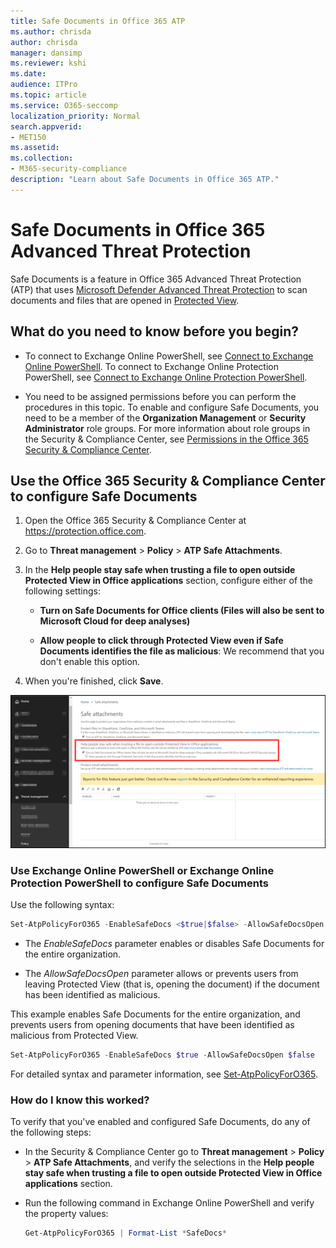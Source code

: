```yaml
---
title: Safe Documents in Office 365 ATP
ms.author: chrisda
author: chrisda
manager: dansimp
ms.reviewer: kshi
ms.date:
audience: ITPro
ms.topic: article
ms.service: O365-seccomp
localization_priority: Normal
search.appverid:
- MET150
ms.assetid:
ms.collection:
- M365-security-compliance
description: "Learn about Safe Documents in Office 365 ATP."
---
```


# Safe Documents in Office 365 Advanced Threat Protection

Safe Documents is a feature in Office 365 Advanced Threat Protection (ATP) that uses [Microsoft Defender Advanced Threat Protection](https://docs.microsoft.com/windows/security/threat-protection/microsoft-defender-atp/microsoft-defender-advanced-threat-protection) to scan documents and files that are opened in [Protected View](https://support.office.com/article/d6f09ac7-e6b9-4495-8e43-2bbcdbcb6653).

## What do you need to know before you begin?

- To connect to Exchange Online PowerShell, see [Connect to Exchange Online PowerShell](https://docs.microsoft.com/powershell/exchange/exchange-online/connect-to-exchange-online-powershell/connect-to-exchange-online-powershell). To connect to Exchange Online Protection PowerShell, see [Connect to Exchange Online Protection PowerShell](https://docs.microsoft.com/powershell/exchange/exchange-eop/connect-to-exchange-online-protection-powershell).

- You need to be assigned permissions before you can perform the procedures in this topic. To enable and configure Safe Documents, you need to be a member of the **Organization Management** or **Security Administrator** role groups. For more information about role groups in the Security & Compliance Center, see [Permissions in the Office 365 Security & Compliance Center](permissions-in-the-security-and-compliance-center.md).

## Use the Office 365 Security & Compliance Center to configure Safe Documents

1. Open the Office 365 Security & Compliance Center at <https://protection.office.com>.

2. Go to **Threat management** \> **Policy** \> **ATP Safe Attachments**.

3. In the **Help people stay safe when trusting a file to open outside Protected View in Office applications** section, configure either of the following settings:

   - **Turn on Safe Documents for Office clients (Files will also be sent to Microsoft Cloud for deep analyses)**

   - **Allow people to click through Protected View even if Safe Documents identifies the file as malicious**: We recommend that you don't enable this option.

4. When you're finished, click **Save**.

![ATP Safe attachments page](../media/safe-docs.png)

### Use Exchange Online PowerShell or Exchange Online Protection PowerShell to configure Safe Documents

Use the following syntax:

```powershell
Set-AtpPolicyForO365 -EnableSafeDocs <$true|$false> -AllowSafeDocsOpen <$true|$false>
```

- The _EnableSafeDocs_ parameter enables or disables Safe Documents for the entire organization.

- The _AllowSafeDocsOpen_ parameter allows or prevents users from leaving Protected View (that is, opening the document) if the document has been identified as malicious.

This example enables Safe Documents for the entire organization, and prevents users from opening documents that have been identified as malicious from Protected View.

```powershell
Set-AtpPolicyForO365 -EnableSafeDocs $true -AllowSafeDocsOpen $false
```

For detailed syntax and parameter information, see [Set-AtpPolicyForO365](https://docs.microsoft.com/powershell/module/exchange/advanced-threat-protection/set-atppolicyforo365).

### How do I know this worked?

To verify that you've enabled and configured Safe Documents, do any of the following steps:

- In the Security & Compliance Center go to **Threat management** \> **Policy** \> **ATP Safe Attachments**, and verify the selections in the **Help people stay safe when trusting a file to open outside Protected View in Office applications** section.

- Run the following command in Exchange Online PowerShell and verify the property values:

  ```powershell
  Get-AtpPolicyForO365 | Format-List *SafeDocs*
  ```
